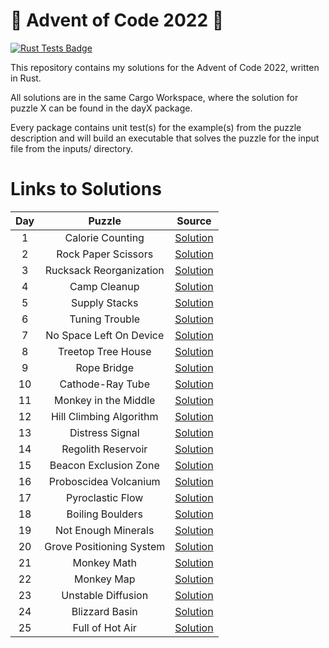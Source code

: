 # :christmas_tree: Advent of Code 2022 :christmas_tree:

[![Rust Tests Badge](https://github.com/chrismandery/advent-of-code-2022/actions/workflows/rust.yml/badge.svg)](https://github.com/chrismandery/advent-of-code-2022/actions/workflows/rust.yml)

This repository contains my solutions for the Advent of Code 2022, written in Rust.

All solutions are in the same Cargo Workspace, where the solution for puzzle X can be found in the dayX package.

Every package contains unit test(s) for the example(s) from the puzzle description and will build an executable that solves the puzzle for the input file from the inputs/ directory.

# Links to Solutions

| Day |         Puzzle           |            Source             |
|:---:|:------------------------:|:-----------------------------:|
|  1  | Calorie Counting         | [Solution](day1/src/main.rs)  |
|  2  | Rock Paper Scissors      | [Solution](day2/src/main.rs)  |
|  3  | Rucksack Reorganization  | [Solution](day3/src/main.rs)  |
|  4  | Camp Cleanup             | [Solution](day4/src/main.rs)  |
|  5  | Supply Stacks            | [Solution](day5/src/main.rs)  |
|  6  | Tuning Trouble           | [Solution](day6/src/main.rs)  |
|  7  | No Space Left On Device  | [Solution](day7/src/main.rs)  |
|  8  | Treetop Tree House       | [Solution](day8/src/main.rs)  |
|  9  | Rope Bridge              | [Solution](day9/src/main.rs)  |
|  10 | Cathode-Ray Tube         | [Solution](day10/src/main.rs) |
|  11 | Monkey in the Middle     | [Solution](day11/src/main.rs) |
|  12 | Hill Climbing Algorithm  | [Solution](day12/src/main.rs) |
|  13 | Distress Signal          | [Solution](day13/src/main.rs) |
|  14 | Regolith Reservoir       | [Solution](day14/src/main.rs) |
|  15 | Beacon Exclusion Zone    | [Solution](day15/src/main.rs) |
|  16 | Proboscidea Volcanium    | [Solution](day16/src/main.rs) |
|  17 | Pyroclastic Flow         | [Solution](day17/src/main.rs) |
|  18 | Boiling Boulders         | [Solution](day18/src/main.rs) |
|  19 | Not Enough Minerals      | [Solution](day19/src/main.rs) |
|  20 | Grove Positioning System | [Solution](day20/src/main.rs) |
|  21 | Monkey Math              | [Solution](day21/src/main.rs) |
|  22 | Monkey Map               | [Solution](day22/src/main.rs) |
|  23 | Unstable Diffusion       | [Solution](day23/src/main.rs) |
|  24 | Blizzard Basin           | [Solution](day24/src/main.rs) |
|  25 | Full of Hot Air          | [Solution](day25/src/main.rs) |
